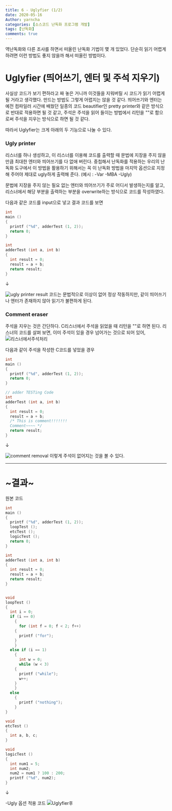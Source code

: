```yaml
---
title: 6 - Uglyfier (1/2)
date: 2020-05-16
Author: yarncha
categories: [소스코드 난독화 프로그램 개발]
tags: [난독화]
comments: true
---
```


역난독화와 다른 조사를 하면서 떠올린 난독화 기법이 몇 개 있었다. 단순히 읽기 어렵게 하려면 이런 방법도 좋지 않을까 해서 떠올린 방법이다.

# Uglyfier (띄어쓰기, 엔터 및 주석 지우기)

사실상 코드가 보기 편하라고 짜 놓은 거니까 이것들을 지워버릴 시 코드가 읽기 어렵게 될 거라고 생각했다. 만드는 방법도 그렇게 어렵지는 않을 것 같다. 띄어쓰기와 엔터는 예전 컴파일러 시간에 배웠던 일종의 코드 beautifier인 pretty printer와 같은 방식으로 반대로 적용하면 될 것 같고, 주석은 주석을 읽어 들이는 방법에서 리턴을 ""로 함으로써 주석을 지우는 방식으로 하면 될 것 같다.

따라서 Uglyfier는 크게 아래의 두 기능으로 나눌 수 있다.

### Ugly printer

리스너를 하나 생성하고, 이 리스너를 이용해 코드를 출력할 때 문법에 지장을 주지 않을 만큼 최대한 엔터와 띄어쓰기를 다 없애 버린다. 중첩해서 난독화를 적용하는 우리의 난독화 도구에서 이 방법을 활용하기 위해서는 꼭 이 난독화 방법을 마지막 옵션으로 지정해 주어야 제대로 ugly하게 출력해 준다. (예시 : -Var -MBA -Ugly)

문법에 지장을 주지 않는 필요 없는 엔터와 띄어쓰기가 주로 어디서 발생하는지를 알고, 리스너에서 해당 부분을 출력하는 부분을 overwrite하는 방식으로 코드를 작성하였다.

다음과 같은 코드를 input으로 넣고 결과 코드를 보면
```c
int
main ()
{
  printf ("%d", adderTest (1, 2));
  return 0;
}

int
adderTest (int a, int b)
{
  int result = 0;
  result = a + b;
  return result;
}
```

↓

![ugly printer result](<\images\09_04.png>)
코드는 문법적으로 이상이 없어 정상 작동하지만, 같이 띄어쓰기나 엔터가 존재하지 않아 읽기가 불편하게 된다.


### Comment eraser

주석을 지우는 것은 간단하다. C리스너에서 주석을 읽었을 때 리턴을 ""로 하면 된다. 리스너의 코드를 살펴 보면, 이미 주석이 있을 경우 넘어가는 것으로 되어 있어,
![리스너에서주석처리](<\images\09_02.png>)

다음과 같이 주석을 작성한 C코드를 넣었을 경우
```c
int
main ()
{
  printf ("%d", adderTest (1, 2));
  return 0;
}

// adder TESTing Code
int
adderTest (int a, int b)
{
  int result = 0;
  result = a + b;
  /* This is comment!!!!!!!
  Comment~~~~ */
  return result;
}
```

↓

![comment removal](<\images\09_03.png>)
이렇게 주석이 없어지는 것을 볼 수 있다.

-------

# ~결과~

원본 코드
```c
int
main ()
{
  printf ("%d", adderTest (1, 2));
  loopTest ();
  etcTest ();
  logicTest ();
  return 0;
}

int
adderTest (int a, int b)
{
  int result = 0;
  result = a + b;
  return result;
}


void
loopTest ()
{
  int i = 0;
  if (i == 0)
    {
      for (int f = 0; f < 2; f++)
	{
	  printf ("for");
	}
    }
  else if (i == 1)
    {
      int w = 0;
      while (w < 3)
	{
	  printf ("while");
	  w++;
	}
    }
  else
    {
      printf ("nothing");
    }
}

void
etcTest ()
{
  int a, b, c;
}

void
logicTest ()
{
  int num1 = 5;
  int num2;
  num2 = num1 ? 100 : 200;
  printf ("%d", num2);
}
```

↓

-Ugly 옵션 적용 코드
  ![Uglyfier후](<\images\09_01.png>)
